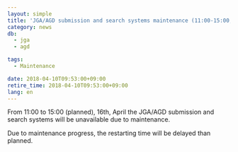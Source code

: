 ```yaml
---
layout: simple
title: 'JGA/AGD submission and search systems maintenance (11:00-15:00, 16th, April)'
category: news
db:
  - jga
  - agd

tags:
  - Maintenance

date: 2018-04-10T09:53:00+09:00
retire_time: 2018-04-10T09:53:00+09:00
lang: en
---
```


<p>From 11:00 to 15:00 (planned), 16th, April the JGA/AGD submission and search systems will be unavailable due to maintenance.</p>

<p>Due to maintenance progress, the restarting time will be delayed than planned.</p>
